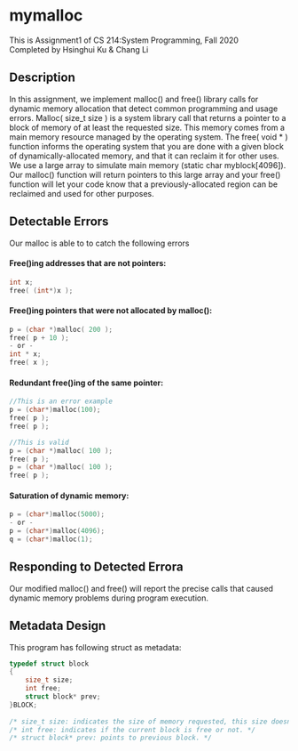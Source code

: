# mymalloc
This is Assignment1 of CS 214:System Programming, Fall 2020 \
Completed by Hsinghui Ku & Chang Li
## Description
In this assignment, we implement malloc() and free() library calls for dynamic memory
allocation that detect common programming and usage errors.
 Malloc( size_t size ) is a system library call that returns a pointer to a block of memory of
at least the requested size. This memory comes from a main memory resource managed by the
operating system. The free( void * ) function informs the operating system that you are done with a
given block of dynamically-allocated memory, and that it can reclaim it for other uses. 
We use a large array to simulate main memory (static char myblock[4096]). Our malloc()
function will return pointers to this large array and your free() function will let your code know that a
previously-allocated region can be reclaimed and used for other purposes. 

## Detectable Errors
Our malloc is able to to catch the following errors
#### Free()ing addresses that are not pointers:
```C
int x;
free( (int*)x );
```
#### Free()ing pointers that were not allocated by malloc():
```C
p = (char *)malloc( 200 );
free( p + 10 );
- or -
int * x;
free( x );
```
#### Redundant free()ing of the same pointer:
```C
//This is an error example
p = (char*)malloc(100);
free( p );
free( p );

//This is valid
p = (char *)malloc( 100 );
free( p );
p = (char *)malloc( 100 );
free( p );
```
#### Saturation of dynamic memory:
```C
p = (char*)malloc(5000);
- or -
p = (char*)malloc(4096);
q = (char*)malloc(1);
```

## Responding to Detected Errora
Our modified malloc() and free() will report the precise calls that caused dynamic memory
problems during program execution. 

## Metadata Design
This program has following struct as metadata:
```C
typedef struct block
{ 
    size_t size;
    int free;
    struct block* prev;
}BLOCK;
       
/* size_t size​: indicates the size of memory requested, this size doesn't include the size of metadata. */
/* int free​:​ indicates if the current block is free or not. */
/* struct block*​ ​prev​: points to previous block. */
```

